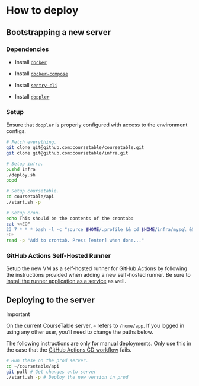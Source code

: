 # How to deploy

## Bootstrapping a new server

### Dependencies

- Install [`docker`](https://docs.docker.com/engine/install/ubuntu/)

- Install [`docker-compose`](https://docs.docker.com/compose/install/#install-compose)

- Install [`sentry-cli`](https://docs.sentry.io/product/cli/installation/)

- Install [`doppler`](https://docs.doppler.com/docs/install-cli)

### Setup

Ensure that `doppler` is properly configured with access to the environment configs.

```sh
# Fetch everything.
git clone git@github.com:coursetable/coursetable.git
git clone git@github.com:coursetable/infra.git

# Setup infra.
pushd infra
./deploy.sh
popd

# Setup coursetable.
cd coursetable/api
./start.sh -p

# Setup cron.
echo This should be the contents of the crontab:
cat <<EOF
23 7 * * * bash -l -c "source $HOME/.profile && cd $HOME/infra/mysql && ./cron_script.sh" 2>&1
EOF
read -p "Add to crontab. Press [enter] when done..."
```

### GitHub Actions Self-Hosted Runner

Setup the new VM as a self-hosted runner for GitHub Actions by following the instructions provided when adding a new self-hosted runner. Be sure to [install the runner application as a service](https://docs.github.com/en/actions/hosting-your-own-runners/managing-self-hosted-runners/configuring-the-self-hosted-runner-application-as-a-service) as well.

## Deploying to the server

> [!IMPORTANT]
> On the current CourseTable server, `~` refers to `/home/app`. If you logged in using any other user, you'll need to change the paths below.

The following instructions are only for manual deployments. Only use this in the case that the [GitHub Actions CD workflow](https://github.com/coursetable/coursetable/actions/workflows/cd.yml) fails.

```sh
# Run these on the prod server.
cd ~/coursetable/api
git pull # Get changes onto server
./start.sh -p # Deploy the new version in prod
```
